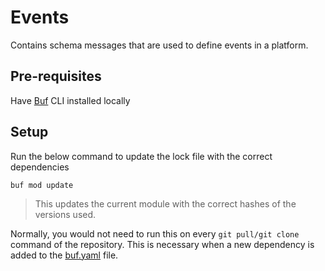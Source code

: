# Events

Contains schema messages that are used to define events in a platform.

## Pre-requisites

Have [Buf](https://docs.buf.build/installation) CLI installed locally

## Setup

Run the below command to update the lock file with the correct dependencies

```shell
buf mod update
```

> This updates the current module with the correct hashes of the versions used.

Normally, you would not need to run this on every `git pull/git clone` command of the repository. This is necessary when a new dependency is added to the [buf.yaml](./buf.yaml) file.
